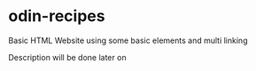 # odin-recipes

Basic HTML Website using some basic elements and multi linking

Description will be done later on
